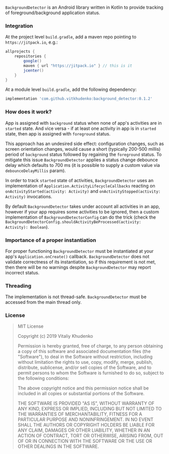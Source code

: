 `BackgroundDetector` is an Android library written in Kotlin to provide tracking of foreground/background application status.

### Integration

At the project level `build.gradle`, add a maven repo pointing to `https://jitpack.io`, e.g.:

```groovy
allprojects {
    repositories {
        google()
        maven { url "https://jitpack.io" } // this is it
        jcenter()
    }
}
```

At a module level `build.gradle`, add the following dependency:

```groovy
implementation 'com.github.vitkhudenko:background_detector:0.1.2'
```

### How does it work?

App is assigned with `background` status when none of app's activities are in `started` state.
And vice versa - if at least one activity in app is in `started` state, then app is assigned
with `foreground` status.

This approach has an undesired side effect: configuration changes, such as screen orientation changes,
would cause a short (typically 200-500 millis) period of `background` status followed by regaining
the `foreground` status. To mitigate this issue `BackgroundDetector` applies a status change debounce
delay which defaults to 700 ms (it is possible to supply a custom value via `debounceDelayMillis` param).

In order to track `started` state of activities, `BackgroundDetector` uses an implementation of
`Application.ActivityLifecycleCallbacks` reacting on `onActivityStarted(activity: Activity)` and 
`onActivityStopped(activity: Activity)` invocations.

By default `BackgroundDetector` takes under account all activities in an app, however if your app requires
some activities to be ignored, then a custom implementation of `BackgroundDetectorConfig` can do the trick
(check the `BackgroundDetectorConfig.shouldActivityBeProcessed(activity: Activity): Boolean`).

### Importance of a proper instantiation

For proper functioning `BackgroundDetector` must be instantiated at your app's
`Application.onCreate()` callback. `BackgroundDetector` does not validate
correctness of its instantiation, so if this requirement is not met, then there will be no
warnings despite `BackgroundDetector` may report incorrect status.

### Threading

The implementation is not thread-safe. `BackgroundDetector` must be accessed from the main thread only.

### License

> MIT License
> 
> Copyright (c) 2019 Vitaliy Khudenko
> 
> Permission is hereby granted, free of charge, to any person obtaining a copy
> of this software and associated documentation files (the "Software"), to deal
> in the Software without restriction, including without limitation the rights
> to use, copy, modify, merge, publish, distribute, sublicense, and/or sell
> copies of the Software, and to permit persons to whom the Software is
> furnished to do so, subject to the following conditions:
> 
> The above copyright notice and this permission notice shall be included in all
> copies or substantial portions of the Software.
> 
> THE SOFTWARE IS PROVIDED "AS IS", WITHOUT WARRANTY OF ANY KIND, EXPRESS OR
> IMPLIED, INCLUDING BUT NOT LIMITED TO THE WARRANTIES OF MERCHANTABILITY,
> FITNESS FOR A PARTICULAR PURPOSE AND NONINFRINGEMENT. IN NO EVENT SHALL THE
> AUTHORS OR COPYRIGHT HOLDERS BE LIABLE FOR ANY CLAIM, DAMAGES OR OTHER
> LIABILITY, WHETHER IN AN ACTION OF CONTRACT, TORT OR OTHERWISE, ARISING FROM,
> OUT OF OR IN CONNECTION WITH THE SOFTWARE OR THE USE OR OTHER DEALINGS IN THE
> SOFTWARE.